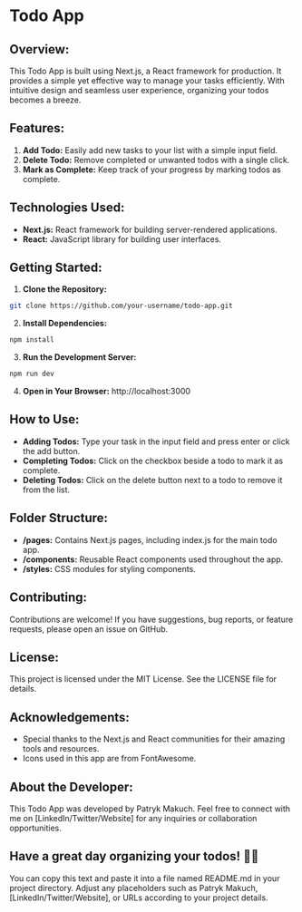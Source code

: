 # Todo App

## Overview:

This Todo App is built using Next.js, a React framework for production. It provides a simple yet effective way to manage your tasks efficiently. With intuitive design and seamless user experience, organizing your todos becomes a breeze.

## Features:

1. **Add Todo:** Easily add new tasks to your list with a simple input field.
2. **Delete Todo:** Remove completed or unwanted todos with a single click.
3. **Mark as Complete:** Keep track of your progress by marking todos as complete.

## Technologies Used:

- **Next.js:** React framework for building server-rendered applications.
- **React:** JavaScript library for building user interfaces.

## Getting Started:

1. **Clone the Repository:**

```bash
git clone https://github.com/your-username/todo-app.git
```

2. **Install Dependencies:**

```bash
npm install
```

3. **Run the Development Server:**

```bash
npm run dev
```

4. **Open in Your Browser:**
   http://localhost:3000

## How to Use:

- **Adding Todos:** Type your task in the input field and press enter or click the add button.
- **Completing Todos:** Click on the checkbox beside a todo to mark it as complete.
- **Deleting Todos:** Click on the delete button next to a todo to remove it from the list.

## Folder Structure:

- **/pages:** Contains Next.js pages, including index.js for the main todo app.
- **/components:** Reusable React components used throughout the app.
- **/styles:** CSS modules for styling components.

## Contributing:

Contributions are welcome! If you have suggestions, bug reports, or feature requests, please open an issue on GitHub.

## License:

This project is licensed under the MIT License. See the LICENSE file for details.

## Acknowledgements:

- Special thanks to the Next.js and React communities for their amazing tools and resources.
- Icons used in this app are from FontAwesome.

## About the Developer:

This Todo App was developed by Patryk Makuch. Feel free to connect with me on [LinkedIn/Twitter/Website] for any inquiries or collaboration opportunities.

## Have a great day organizing your todos! 🚀📝

You can copy this text and paste it into a file named README.md in your project directory. Adjust any placeholders such as Patryk Makuch, [LinkedIn/Twitter/Website], or URLs according to your project details.
